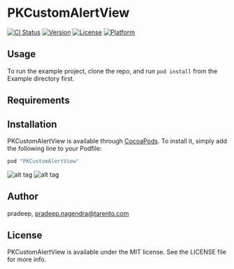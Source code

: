 # PKCustomAlertView

[![CI Status](http://img.shields.io/travis/pradeep/PKCustomAlertView.svg?style=flat)](https://travis-ci.org/pradeep/PKCustomAlertView)
[![Version](https://img.shields.io/cocoapods/v/PKCustomAlertView.svg?style=flat)](http://cocoapods.org/pods/PKCustomAlertView)
[![License](https://img.shields.io/cocoapods/l/PKCustomAlertView.svg?style=flat)](http://cocoapods.org/pods/PKCustomAlertView)
[![Platform](https://img.shields.io/cocoapods/p/PKCustomAlertView.svg?style=flat)](http://cocoapods.org/pods/PKCustomAlertView)

## Usage

To run the example project, clone the repo, and run `pod install` from the Example directory first.

## Requirements

## Installation

PKCustomAlertView is available through [CocoaPods](http://cocoapods.org). To install
it, simply add the following line to your Podfile:

```ruby
pod "PKCustomAlertView"
```
![alt tag](http://s28.postimg.org/xyf6sev7h/Simulator_Screen_Shot_Oct_16_2015_2_51_45_PM.png)
![alt tag](http://s17.postimg.org/du1748a3j/Simulator_Screen_Shot_Oct_16_2015_3_40_32_PM.png)

## Author

pradeep, pradeep.nagendra@tarento.com

## License

PKCustomAlertView is available under the MIT license. See the LICENSE file for more info.
